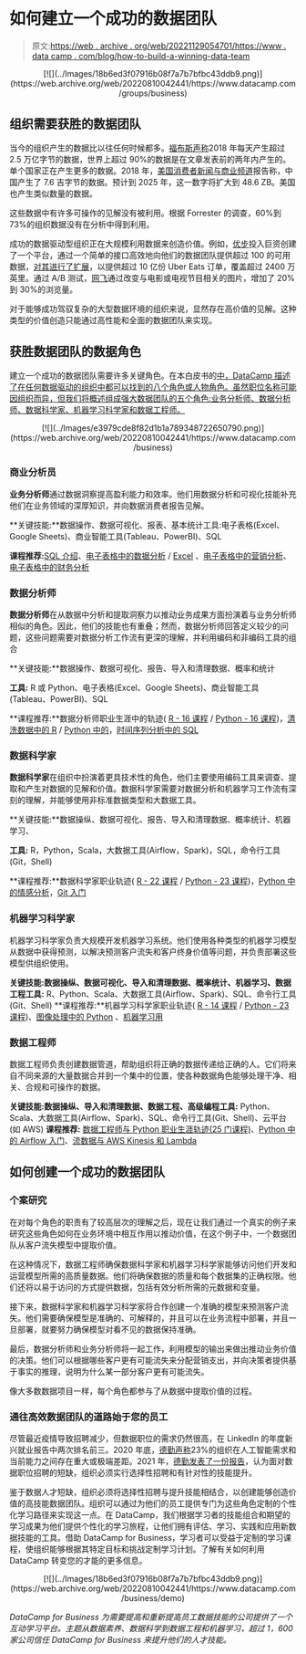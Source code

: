 # 如何建立一个成功的数据团队

> 原文:[https://web . archive . org/web/20221129054701/https://www . data camp . com/blog/how-to-build-a-winning-data-team](https://web.archive.org/web/20221129054701/https://www.datacamp.com/blog/how-to-build-a-winning-data-team)

<center>[![](../Images/18b6ed3f07916b08f7a7b7bfbc43ddb9.png)](https://web.archive.org/web/20220810042441/https://www.datacamp.com/groups/business)</center>

## 组织需要获胜的数据团队

当今的组织产生的数据比以往任何时候都多。[福布斯声称](https://web.archive.org/web/20220810042441/https://www.forbes.com/sites/bernardmarr/2018/05/21/how-much-data-do-we-create-every-day-the-mind-blowing-stats-everyone-should-read/?sh=3336938560ba)2018 年每天产生超过 2.5 万亿字节的数据，世界上超过 90%的数据是在文章发表前的两年内产生的。单个国家正在产生更多的数据。2018 年，[美国消费者新闻与商业频道](https://web.archive.org/web/20220810042441/https://www.cnbc.com/2019/02/14/china-will-create-more-data-than-the-us-by-2025-idc-report.html)报告称，中国产生了 7.6 吉字节的数据。预计到 2025 年，这一数字将扩大到 48.6 ZB。美国也产生类似数量的数据。

这些数据中有许多可操作的见解没有被利用。根据 Forrester 的调查，60%到 73%的组织数据没有在分析中得到利用。

成功的数据驱动型组织正在大规模利用数据来创造价值。例如，[优步](https://web.archive.org/web/20220810042441/https://eng.uber.com/uber-big-data-platform/)投入巨资创建了一个平台，通过一个简单的接口高效地向他们的数据团队提供超过 100 的可用数据，[对其进行了扩展](https://web.archive.org/web/20220810042441/https://eng.uber.com/uber-data-platform-2019/)，以提供超过 10 亿份 Uber Eats 订单，覆盖超过 2400 万英里。通过 A/B 测试，[网飞](https://web.archive.org/web/20220810042441/https://netflixtechblog.com/its-all-a-bout-testing-the-netflix-experimentation-platform-4e1ca458c15)通过改变与电影或电视节目相关的图片，增加了 20%到 30%的浏览量。

对于能够成功驾驭复杂的大型数据环境的组织来说，显然存在高价值的见解。这种类型的价值创造只能通过高性能和全面的数据团队来实现。

## 获胜数据团队的数据角色

建立一个成功的数据团队需要许多关键角色。在本白皮书的[中，DataCamp 描述了在任何数据驱动的组织中都可以找到的八个角色或人物角色。虽然职位名称可能因组织而异，但我们将概述组成强大数据团队的五个角色:业务分析师、数据分析师、数据科学家、机器学习科学家和数据工程师。](https://web.archive.org/web/20220810042441/https://www.datacamp.com/resources/whitepapers/data-leaders-guide-to-upskilling)

<center>[![](../Images/e3979cde8f82d1b1a789348722650790.png)](https://web.archive.org/web/20220810042441/https://www.datacamp.com/business)</center>

### 商业分析员

**业务分析师**通过数据洞察提高盈利能力和效率。他们用数据分析和可视化技能补充他们在业务领域的深厚知识，并向数据消费者报告见解。

**关键技能:**数据操作、数据可视化、报表、基本统计工具:电子表格(Excel、Google Sheets)、商业智能工具(Tableau、PowerBI)、SQL

**课程推荐:**[SQL 介绍](https://web.archive.org/web/20220810042441/https://www.datacamp.com/courses/introduction-to-sql)、[电子表格中的数据分析](https://web.archive.org/web/20220810042441/https://www.datacamp.com/courses/data-analysis-in-spreadsheets) / [Excel](https://web.archive.org/web/20220810042441/https://www.datacamp.com/courses/data-analysis-in-excel) 、[电子表格中的营销分析](https://web.archive.org/web/20220810042441/https://www.datacamp.com/courses/marketing-analytics-in-spreadsheets)、[电子表格中的财务分析](https://web.archive.org/web/20220810042441/https://www.datacamp.com/courses/financial-analytics-in-spreadsheets)

### 数据分析师

**数据分析师**在从数据中分析和提取洞察力以推动业务成果方面扮演着与业务分析师相似的角色。因此，他们的技能也有重叠；然而，数据分析师回答定义较少的问题，这些问题需要对数据分析工作流有更深的理解，并利用编码和非编码工具的组合

**关键技能:**数据操作、数据可视化、报告、导入和清理数据、概率和统计

**工具:** R 或 Python、电子表格(Excel、Google Sheets)、商业智能工具(Tableau、PowerBI)、SQL

**课程推荐:**数据分析师职业生涯中的轨迹( [R - 16 课程](https://web.archive.org/web/20220810042441/https://www.datacamp.com/tracks/data-analyst-with-r) / [Python - 16 课程](https://web.archive.org/web/20220810042441/https://www.datacamp.com/tracks/data-analyst-with-python))，[清洗数据中的 R](https://web.archive.org/web/20220810042441/https://www.datacamp.com/courses/cleaning-data-in-r) / [Python 中的](https://web.archive.org/web/20220810042441/https://www.datacamp.com/courses/cleaning-data-in-python)，[时间序列分析中的 SQL](https://web.archive.org/web/20220810042441/https://www.datacamp.com/courses/time-series-analysis-in-sql-server)

### 数据科学家

**数据科学家**在组织中扮演着更具技术性的角色，他们主要使用编码工具来调查、提取和产生对数据的见解和价值。数据科学家需要对数据分析和机器学习工作流有深刻的理解，并能够使用非标准数据类型和大数据工具。

**关键技能:**数据操纵、数据可视化、报告、导入和清理数据、概率统计、机器学习、

**工具:** R，Python，Scala，大数据工具(Airflow，Spark)，SQL，命令行工具(Git，Shell)

**课程推荐:**数据科学家职业轨迹( [R - 22 课程](https://web.archive.org/web/20220810042441/https://www.datacamp.com/tracks/data-scientist-with-r) / [Python - 23 课程](https://web.archive.org/web/20220810042441/https://www.datacamp.com/tracks/data-scientist-with-python))，[Python 中的情感分析](https://web.archive.org/web/20220810042441/https://www.datacamp.com/courses/sentiment-analysis-in-python)，[Git 入门](https://web.archive.org/web/20220810042441/https://www.datacamp.com/courses/introduction-to-git)

### 机器学习科学家

机器学习科学家负责大规模开发机器学习系统。他们使用各种类型的机器学习模型从数据中获得预测，以解决预测客户流失和客户终身价值等问题，并负责部署这些模型供组织使用。

**关键技能:**数据操纵、数据可视化、导入和清理数据、概率统计、机器学习、数据工程**工具:** R、Python、Scala、大数据工具(Airflow、Spark)、SQL、命令行工具(Git、Shell) **课程推荐:**机器学习科学家职业轨迹( [R - 14 课程](https://web.archive.org/web/20220810042441/https://www.datacamp.com/tracks/machine-learning-scientist-with-r) / [Python - 23 课程](https://web.archive.org/web/20220810042441/https://www.datacamp.com/tracks/machine-learning-scientist-with-python))、[图像处理中的 Python](https://web.archive.org/web/20220810042441/https://www.datacamp.com/courses/image-processing-in-python) 、[机器学习用](https://web.archive.org/web/20220810042441/https://www.datacamp.com/courses/machine-learning-with-pyspark)

### 数据工程师

数据工程师负责创建数据管道，帮助组织将正确的数据传递给正确的人。它们将来自不同来源的大量数据合并到一个集中的位置，使各种数据角色能够处理干净、相关、合规和可操作的数据。

**关键技能:**数据操纵、导入和清理数据、数据工程、高级编程**工具:** Python、Scala、大数据工具(Airflow、Spark)、SQL、命令行工具(Git、Shell)、云平台(如 AWS) **课程推荐:** [数据工程师与 Python 职业生涯轨迹(25 门课程)](https://web.archive.org/web/20220810042441/https://www.datacamp.com/tracks/data-engineer-with-python)、[Python 中的 Airflow 入门](https://web.archive.org/web/20220810042441/https://www.datacamp.com/courses/introduction-to-airflow-in-python)、[流数据与 AWS Kinesis 和 Lambda](https://web.archive.org/web/20220810042441/https://www.datacamp.com/courses/streaming-data-with-aws-kinesis-and-lambda)

## 如何创建一个成功的数据团队

### 个案研究

在对每个角色的职责有了较高层次的理解之后，现在让我们通过一个真实的例子来研究这些角色如何在业务环境中相互作用以推动价值，在这个例子中，一个数据团队从客户流失模型中提取价值。

在这种情况下，数据工程师确保数据科学家和机器学习科学家能够访问他们开发和运营模型所需的高质量数据。他们将确保数据的质量和每个数据集的正确权限。他们还将以易于访问的方式提供数据，包括有效分析所需的元数据和变量。

接下来，数据科学家和机器学习科学家将合作创建一个准确的模型来预测客户流失。他们需要确保模型是准确的、可解释的，并且可以在业务流程中部署，并且一旦部署，就要努力确保模型对看不见的数据保持准确。

最后，数据分析师和业务分析师将一起工作，利用模型的输出来做出推动业务价值的决策。他们可以根据哪些客户更有可能流失来分配营销支出，并向决策者提供基于事实的推理，说明为什么某一部分客户更有可能流失。

像大多数数据项目一样，每个角色都参与了从数据中提取价值的过程。

### 通往高效数据团队的道路始于您的员工

尽管最近疫情导致招聘减少，但数据职位的需求仍然很高，在 LinkedIn 的年度新兴就业报告中两次排名前三。2020 年底，[德勤声称](https://web.archive.org/web/20220810042441/https://www2.deloitte.com/us/en/insights/industry/technology/ai-talent-challenges-shortage.html)23%的组织在人工智能需求和当前能力之间存在重大或极端差距。2021 年，[德勤发表了一份报告](https://web.archive.org/web/20220810042441/https://www2.deloitte.com/us/en/insights/industry/technology/data-analytics-skills-shortage.html)，认为面对数据职位招聘的短缺，组织必须实行选择性招聘和有针对性的技能提升。

鉴于数据人才短缺，组织必须将选择性招聘与提升技能相结合，以创建能够创造价值的高技能数据团队。组织可以通过为他们的员工提供专门为这些角色定制的个性化学习路径来实现这一点。在 DataCamp，我们根据学习者的技能组合和期望的学习成果为他们提供个性化的学习旅程，让他们拥有评估、学习、实践和应用新数据技能的工具。借助 DataCamp for Business，学习者可以受益于定制的学习课程，使组织能够根据其特定目标和挑战定制学习计划。了解有关如何利用 DataCamp 转变您的才能的更多信息。

<center>[![](../Images/18b6ed3f07916b08f7a7b7bfbc43ddb9.png)](https://web.archive.org/web/20220810042441/https://www.datacamp.com/business/demo)</center>

*DataCamp for Business 为需要提高和重新提高员工数据技能的公司提供了一个互动学习平台。主题从数据素养、数据科学到数据工程和机器学习，超过 1，600 家公司信任 DataCamp for Business 来提升他们的人才技能。*